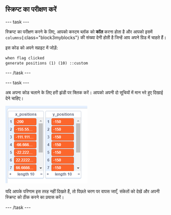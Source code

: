## स्क्रिप्ट का परीक्षण करें

\--- task \---

स्क्रिप्ट का परीक्षण करने के लिए, आपको कस्टम ब्लॉक को **कॉल** करना होता है और आपको इसमें `columns`{:class="block3myblocks"} की संख्या देनी होती है जिन्हें आप अपने ग्रिड में चाहते हैं।

इस कोड को अपने स्प्राइट में जोड़ें:

```blocks3
when flag clicked
generate positions (1) (10) ::custom
```

\--- /task \---

\--- task \---

अब अपना कोड चलाने के लिए हरी झंडी पर क्लिक करें। आपको अपनी दो सूचियों में मान भरे हुए दिखाई देने चाहिए।

![सूचियाँ](images/filled_lists.png)

यदि आपके परिणाम इस तरह नहीं दिखते हैं, तो पिछले चरण पर वापस जाएँ, संकेतों को देखें और अपनी स्क्रिप्ट को ठीक करने का प्रयास करें।

\--- /task \---